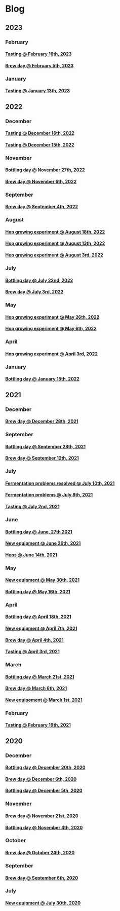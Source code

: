 # Blog

## 2023

### February

#### [Tasting @ February 16th, 2023](20230216/README.md)

#### [Brew day @ February 5th, 2023](20230205/README.md)

### January

#### [Tasting @ January 13th, 2023](20230113/README.md)

## 2022

### December

#### [Tasting @ December 16th, 2022](20221216/README.md)

#### [Tasting @ December 15th, 2022](20221215/README.md)

### November

#### [Bottling day @ November 27th, 2022](20221127/README.md)

#### [Brew day @ November 6th, 2022](20221106/README.md)

### September

#### [Brew day @ September 4th, 2022](20220904/README.md)

### August

#### [Hop growing experiment @ August 18th, 2022](20220818/README.md)

#### [Hop growing experiment @ August 13th, 2022](20220813/README.md)

#### [Hop growing experiment @ August 3rd, 2022](20220803/README.md)

### July

#### [Bottling day @ July 22nd, 2022](20220722/README.md)

#### [Brew day @ July 3rd, 2022](20220703/README.md)

### May

#### [Hop growing experiment @ May 26th, 2022](20220526/README.md)

#### [Hop growing experiment @ May 6th, 2022](20220506/README.md)

### April

#### [Hop growing experiment @ April 3rd, 2022](20220403/README.md)

### January

#### [Bottling day @ January 15th, 2022](20220115/README.md)

## 2021

### December

#### [Brew day @ December 28th, 2021](20211228/README.md)

### September

#### [Bottling day @ September 28th, 2021](20210928/README.md)

#### [Brew day @ September 12th, 2021](20210912/README.md)

### July

#### [Fermentation problems resolved @ July 10th, 2021](20210710/README.md)

#### [Fermentation problems @ July 8th, 2021](20210708/README.md)

#### [Tasting @ July 2nd, 2021](20210702/README.md)

### June

#### [Bottling day @ June, 27th 2021](20210627/README.md)

#### [New equipment @ June 26th, 2021](20210626/README.md)

#### [Hops @ June 14th, 2021](20210614/README.md)

### May

#### [New equipment @ May 30th, 2021](20210530/README.md)

#### [Bottling day @ May 16th, 2021](20210516/README.md)

### April

#### [Bottling day @ April 18th, 2021](20210418/README.md)

#### [New equipment @ April 7th, 2021](20210407/README.md)

#### [Brew day @ April 4th, 2021](20210404/README.md)

#### [Tasting @ April 3rd, 2021](20210403/README.md)

### March

#### [Bottling day @ March 21st, 2021](20210321/README.md)

#### [Brew day @ March 6th, 2021](20210306/README.md)

#### [New equipement @ March 1st, 2021](20210301/README.md)

### February

#### [Tasting @ February 19th, 2021](20210219/README.md)

## 2020

### December

#### [Bottling day @ December 20th, 2020](20201220/README.md)

#### [Brew day @ December 6th, 2020](20201206/README.md)

#### [Bottling day @ December 5th, 2020](20201205/README.md)

### November

#### [Brew day @ November 21st, 2020](20201121/README.md)

#### [Bottling day @ November 4th, 2020](20201104/README.md)

### October

#### [Brew day @ October 24th, 2020](20201024/README.md)

### September

#### [Brew day @ September 6th, 2020](20200906/README.md)

### July

#### [New equipment @ July 30th, 2020](20200730/README.md)
